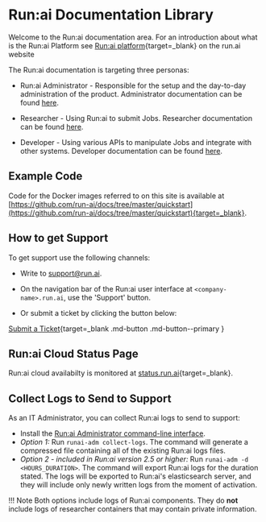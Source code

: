 # Run:ai Documentation Library

Welcome to the Run:ai documentation area. For an introduction about what is the Run:ai Platform see [Run:ai platform](https://www.run.ai/platform/){target=_blank} on the run.ai website


The Run:ai documentation is targeting three personas:

* Run:ai Administrator - Responsible for the setup and the day-to-day administration of the product. Administrator documentation can be found [here](./admin/overview-administrator.md).

* Researcher - Using Run:ai to submit Jobs. Researcher documentation can be found [here](./Researcher/overview-researcher.md).

* Developer - Using various APIs to manipulate Jobs and integrate with other systems. Developer documentation can be found [here](./developer/overview-developer.md).

## Example Code

Code for the Docker images referred to on this site is available at [https://github.com/run-ai/docs/tree/master/quickstart](https://github.com/run-ai/docs/tree/master/quickstart){target=_blank}.


## How to get Support

To get support use the following channels:

* Write to [support@run.ai](mailto:support@run.ai).

* On the navigation bar of the Run:ai user interface at `<company-name>.run.ai`, use the 'Support' button.

* Or submit a ticket by clicking the button below:

[Submit a Ticket](https://runai.secure.force.com/casesupport/CreateCaseForm){target=_blank .md-button .md-button--primary }



## Run:ai Cloud Status Page

Run:ai cloud availabilty is monitored at [status.run.ai](https://status.run.ai){target=_blank}.

## Collect Logs to Send to Support

As an IT Administrator, you can collect Run:ai logs to send to support:

* Install the [Run:ai Administrator command-line interface](admin/runai-setup/config/cli-admin-install.md).
* _Option 1:_ Run `runai-adm collect-logs`. The command will generate a compressed file containing all of the existing Run:ai logs files.
* _Option 2 - included in Run:ai version 2.5 or higher:_ Run `runai-adm -d <HOURS_DURATION>`. The command will export Run:ai logs for the duration stated. The logs will be exported to Run:ai's elasticsearch server, and they will include only newly written logs from the moment of activation.

!!! Note
    Both options include logs of Run:ai components. They do __not__ include logs of researcher containers that may contain private information. 